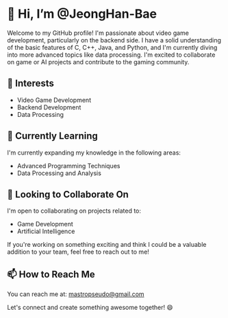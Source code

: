 # 👋 Hi, I’m @JeongHan-Bae

Welcome to my GitHub profile! I'm passionate about video game development, particularly on the backend side. I have a solid understanding of the basic features of C, C++, Java, and Python, and I'm currently diving into more advanced topics like data processing. I'm excited to collaborate on game or AI projects and contribute to the gaming community.

## 👀 Interests

- Video Game Development
- Backend Development
- Data Processing

## 🌱 Currently Learning

I'm currently expanding my knowledge in the following areas:

- Advanced Programming Techniques
- Data Processing and Analysis

## 💞️ Looking to Collaborate On

I'm open to collaborating on projects related to:

- Game Development
- Artificial Intelligence

If you're working on something exciting and think I could be a valuable addition to your team, feel free to reach out to me!

## 📫 How to Reach Me

You can reach me at: mastropseudo@gmail.com

Let's connect and create something awesome together! 😄

<!---
JeongHan-Bae/JeongHan-Bae is a ✨ special ✨ repository because its `README.md` (this file) appears on your GitHub profile.
You can click the Preview link to take a look at your changes.
--->
